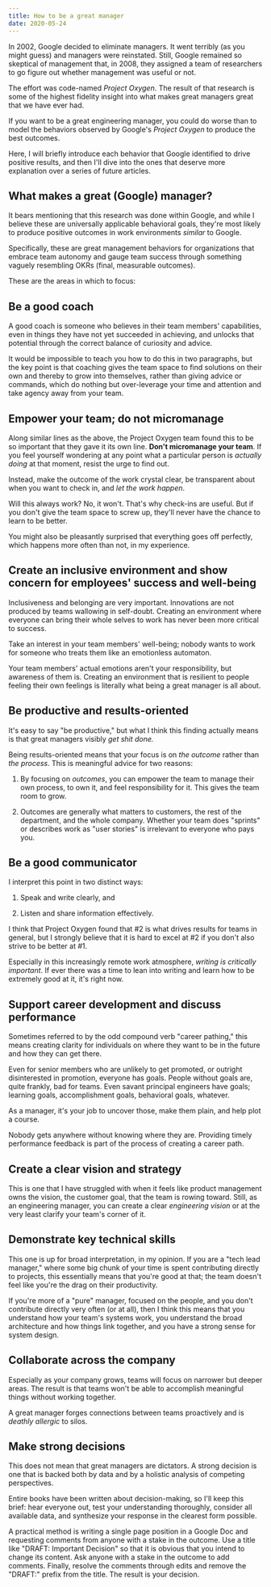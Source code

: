 ```yaml
---
title: How to be a great manager
date: 2020-05-24
---
```


In 2002, Google decided to eliminate managers. It went terribly (as you
might guess) and managers were reinstated. Still, Google remained so
skeptical of management that, in 2008, they assigned a team of
researchers to go figure out whether management was useful or not.

The effort was code-named *Project Oxygen*. The result of that research
is some of the highest fidelity insight into what makes great managers
great that we have ever had.

If you want to be a great engineering manager, you could do worse than
to model the behaviors observed by Google's *Project Oxygen* to produce
the best outcomes.

Here, I will briefly introduce each behavior that Google identified to
drive positive results, and then I'll dive into the ones that deserve
more explanation over a series of future articles.

## What makes a great (Google) manager?

It bears mentioning that this research was done within Google, and while
I believe these are universally applicable behavioral goals, they're
most likely to produce positive outcomes in work
environments *similar* to Google.

Specifically, these are great management behaviors for organizations
that embrace team autonomy and gauge team success through something
vaguely resembling OKRs (final, measurable outcomes).

These are the areas in which to focus:

## Be a good coach

A good coach is someone who believes in their team members'
capabilities, even in things they have not yet succeeded in achieving,
and unlocks that potential through the correct balance of curiosity and
advice.

It would be impossible to teach you how to do this in two paragraphs,
but the key point is that coaching gives the team space to find
solutions on their own and thereby to grow into themselves, rather than
giving advice or commands, which do nothing but over-leverage your time
and attention and take agency away from your team.

## Empower your team; do not micromanage

Along similar lines as the above, the Project Oxygen team found this to
be so important that they gave it its own line. **Don't micromanage your
team**. If you feel yourself wondering at any point what a particular
person is *actually doing* at that moment, resist the urge to find out.

Instead, make the outcome of the work crystal clear, be transparent
about when you want to check in, and *let the work happen*.

Will this always work? No, it won't. That's why check-ins are useful.
But if you don't give the team space to screw up, they'll never have the
chance to learn to be better.

You might also be pleasantly surprised that everything goes off
perfectly, which happens more often than not, in my
experience.

## Create an inclusive environment and show concern for employees' success and well-being

Inclusiveness and belonging are very important. Innovations are not
produced by teams wallowing in self-doubt. Creating an environment where
everyone can bring their whole selves to work has never been more
critical to success.

Take an interest in your team members' well-being; nobody wants to work
for someone who treats them like an emotionless automaton.

Your team members' actual emotions aren't your responsibility, but
awareness of them is. Creating an environment that is resilient to
people feeling their own feelings is literally what being a great
manager is all about.

## Be productive and results-oriented

It's easy to say "be productive," but what I think this finding actually
means is that great managers visibly *get shit done.*

Being results-oriented means that your focus is on *the outcome* rather
than *the process*. This is meaningful advice for two reasons:

1.  By focusing on *outcomes*, you can empower the team to manage their
    own process, to own it, and feel responsibility for it. This gives
    the team room to grow.

2.  Outcomes are generally what matters to customers, the rest of the
    department, and the whole company. Whether your team does "sprints"
    or describes work as "user stories" is irrelevant to everyone who
    pays you.

## Be a good communicator

I interpret this point in two distinct ways:

1.  Speak and write clearly, and

2.  Listen and share information effectively.

I think that Project Oxygen found that \#2 is what drives results for
teams in general, but I strongly believe that it is hard to excel at \#2
if you don't also strive to be better at \#1.

Especially in this increasingly remote work atmosphere, *writing is
critically important*. If ever there was a time to lean into writing and
learn how to be extremely good at it, it's right now.

## Support career development and discuss performance

Sometimes referred to by the odd compound verb "career pathing," this
means creating clarity for individuals on where they want to be in the
future and how they can get there.

Even for senior members who are unlikely to get promoted, or outright
disinterested in promotion, everyone has goals. People without goals
are, quite frankly, bad for teams. Even savant principal engineers have
goals; learning goals, accomplishment goals, behavioral goals, whatever.

As a manager, it's your job to uncover those, make them plain, and help
plot a course.

Nobody gets anywhere without knowing where they are. Providing timely
performance feedback is part of the process of creating a career path.

## Create a clear vision and strategy

This is one that I have struggled with when it feels like product
management owns the vision, the customer goal, that the team is rowing
toward. Still, as an engineering manager, you can create a
clear *engineering vision* or at the very least clarify your team's
corner of it.

## Demonstrate key technical skills

This one is up for broad interpretation, in my opinion. If you are a
"tech lead manager," where some big chunk of your time is spent
contributing directly to projects, this essentially means that you're
good at that; the team doesn't feel like you're the drag on their
productivity.

If you're more of a "pure" manager, focused on the people, and you don't
contribute directly very often (or at all), then I think this means that
you understand how your team's systems work, you understand the broad
architecture and how things link together, and you have a strong sense
for system design.

## Collaborate across the company

Especially as your company grows, teams will focus on narrower but
deeper areas. The result is that teams won't be able to accomplish
meaningful things without working together.

A great manager forges connections between teams proactively and
is *deathly allergic* to silos.

## Make strong decisions

This does not mean that great managers are dictators. A strong decision
is one that is backed both by data and by a holistic analysis of
competing perspectives.

Entire books have been written about decision-making, so I'll keep this
brief: hear everyone out, test your understanding thoroughly, consider
all available data, and synthesize your response in the clearest form
possible.

A practical method is writing a single page position in a Google Doc and
requesting comments from anyone with a stake in the outcome. Use a title
like "DRAFT: Important Decision" so that it is obvious that you intend
to change its content. Ask anyone with a stake in the outcome to add
comments. Finally, resolve the comments through edits and remove the
"DRAFT:" prefix from the title. The result is your decision.

